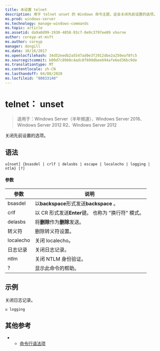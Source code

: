 ```yaml
---
title: 未设置 telnet
description: 用于 telnet unset 的 Windows 命令主题，这会关闭先前设置的选项。
ms.prod: windows-server
ms.technology: manage-windows-commands
ms.topic: article
ms.assetid: da9a0d99-1930-4858-93c7-0e9c3797ee09 vhorne
author: coreyp-at-msft
ms.author: coreyp
manager: dongill
ms.date: 10/16/2017
ms.openlocfilehash: 34d52eedb2a5547ad0e3f2912dbe2a250eaf8fc5
ms.sourcegitcommit: b00d7c8968c4adc8f699dbee694afe6ed36bc9de
ms.translationtype: MT
ms.contentlocale: zh-CN
ms.lasthandoff: 04/08/2020
ms.locfileid: "80833140"
---
```

# <a name="telnet-unset"></a>telnet： unset

>适用于：Windows Server（半年频道）、Windows Server 2016、Windows Server 2012 R2、Windows Server 2012

关闭先前设置的选项。   

## <a name="syntax"></a>语法  
```  
u[nset] {bsasdel | crlf | delasbs | escape | localecho | logging | ntlm} [?]  
```  
#### <a name="parameters"></a>参数  
|参数|说明|  
|-------|--------|  
|bsasdel|以**backspace**形式发送**backspace** 。|  
|crlf|以 CR 形式发送**Enter**键。 也称为 "换行符" 模式。|  
|delasbs|将**删除**作为**删除**发送。|  
|转义符|删除转义符设置。|  
|localecho|关闭 localecho。|  
|日志记录|关闭日志记录。|  
|ntlm|关闭 NTLM 身份验证。|  
|?|显示此命令的帮助。|  
## <a name="examples"></a><a name=BKMK_Examples></a>示例  
关闭日志记录。  
```  
u logging  
```  
## <a name="additional-references"></a>其他参考  
-   - [命令行语法项](command-line-syntax-key.md)  
